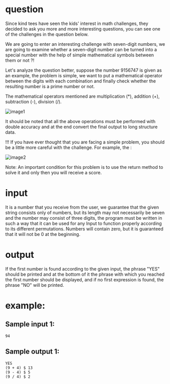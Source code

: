 # question
Since kind tees have seen the kids' interest in math challenges, they decided to ask you more and more interesting questions, you can see one of the challenges in the question below.

We are going to enter an interesting challenge with seven-digit numbers, we are going to examine whether a seven-digit number can be turned into a special number with the help of simple mathematical symbols between them or not ?!

Let's analyze the question better, suppose the number 9156747 is given as an example, the problem is simple, we want to put a mathematical operator between the digits with each combination and finally check whether the resulting number is a prime number or not.

The mathematical operators mentioned are multiplication (*), addition (+), subtraction (-), division (/).

![image1](https://github.com/pouyaardehkhani/Advance-Programing-Course-Exercises-JAVA/blob/main/HW3%20-%20Taylor%20Series/formula.jpg)

It should be noted that all the above operations must be performed with double accuracy and at the end convert the final output to long structure data.

!!! If you have ever thought that you are facing a simple problem, you should be a little more careful with the challenge. For example, the :

![image2](https://github.com/pouyaardehkhani/Advance-Programing-Course-Exercises-JAVA/blob/main/HW3%20-%20Taylor%20Series/formula.jpg)

Note: An important condition for this problem is to use the return method to solve it and only then you will receive a score.

# input
It is a number that you receive from the user, we guarantee that the given string consists only of numbers, but its length may not necessarily be seven and the number may consist of three digits, the program must be written in such a way that it can be used for any Input to function properly according to its different permutations. Numbers will contain zero, but it is guaranteed that it will not be 0 at the beginning.
# output
If the first number is found according to the given input, the phrase "YES" should be printed and at the bottom of it the phrase with which you reached the first number should be displayed, and if no first expression is found, the phrase "NO" will be printed.
# example:

## Sample input 1:
```
94
```
## Sample output 1:
```
YES
(9 + 4) $ 13
(9 - 4) $ 5
(9 / 4) $ 2
```

